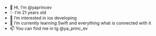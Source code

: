 - 👋 Hi, I’m @yaprincev
- ✨ I'm 21 years old
- 👀 I’m interested in ios developing
- 🌱 I’m currently learning Swift and everything what is connected with it
- 📫 You can find me in tg @ya_princ_ev



